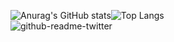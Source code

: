 ![Anurag's GitHub stats](https://github-readme-stats.vercel.app/api?username=vrcvieira&show_icons=true&theme=gruvbox&hide=issues)![Top Langs](https://github-readme-stats.vercel.app/api/top-langs/?username=vrcvieira&theme=gruvbox&layout=compact)
<br>
![github-readme-twitter](https://github-readme-twitter.gazf.vercel.app/api?id=vrcvieira&layout=wide)
